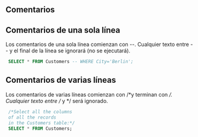 ## Comentarios

## Comentarios de una sola línea

Los comentarios de una sola línea comienzan con --.
Cualquier texto entre -- y el final de la línea se ignorará (no se ejecutará).

```sql
 SELECT * FROM Customers -- WHERE City='Berlin';
```

## Comentarios de varias líneas

Los comentarios de varias líneas comienzan con /*y terminan con */.
Cualquier texto entre /* y */ será ignorado.

```sql
 /*Select all the columns
 of all the records
 in the Customers table:*/
 SELECT * FROM Customers;
 ```